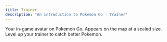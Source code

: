 ```yaml
---
title: Trainer
description: "An introduction to Pokemon Go | Trainer"
---
```


Your in-game avatar on Pokemon Go. Appears on the map at a scaled size. Level up your trainer to catch better Pokemon.

